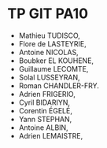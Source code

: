 # TP GIT PA10

- Mathieu TUDISCO,
- Flore de LASTEYRIE,
- Antoine NICOLAS,
- Boubker EL KOUHENE,
- Guillaume LECOMTE,
- Solal LUSSEYRAN,
- Roman CHANDLER-FRY.
- Adrien FRIGERIO,
- Cyril BIDARIYN,
- Corentin ÉGELÉ,
- Yann STEPHAN,
- Antoine ALBIN,
- Adrien LEMAISTRE,

